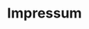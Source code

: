 ---
title: "Impressum"
description: "Name: Niklas Schneeberger
    <sbr>
    Matrikelnummer: 21460
    <sbr>
    Wohnort: Hönower Str. 12
    <sbr>
    10218 Berlin
    <br>
    Erstmentor: Matthias Beyrow
    <sbr>
    Zweitmentorin: Christina Poth
    <sbr>
    Erklärung an Eides statt."
---